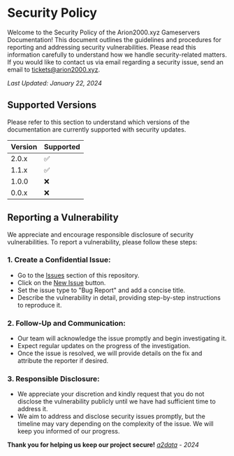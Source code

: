 # Security Policy

Welcome to the Security Policy of the Arion2000.xyz Gameservers Documentation! This document outlines the guidelines and procedures for reporting and addressing security vulnerabilities. Please read this information carefully to understand how we handle security-related matters. If you would like to contact us via email regarding a security issue, send an email to [tickets@arion2000.xyz](mailto:tickets@arion2000.xyz).

*Last Updated: January 22, 2024*

## Supported Versions

Please refer to this section to understand which versions of the documentation are currently supported with security updates.

| Version | Supported           |
| ------- | ------------------- |
| 2.0.x   | :white_check_mark:  |
| 1.1.x   | :white_check_mark:  |
| 1.0.0   | :x:                 |
| 0.0.x   | :x:                 |

## Reporting a Vulnerability

We appreciate and encourage responsible disclosure of security vulnerabilities. To report a vulnerability, please follow these steps:

### 1. Create a Confidential Issue:

  - Go to the [Issues](https://github.com/2000Arion/gsc-docs/issues) section of this repository.
  - Click on the [New Issue](https://github.com/2000Arion/gsc-docs/issues/new/choose) button.
  - Set the issue type to "Bug Report" and add a concise title.
  - Describe the vulnerability in detail, providing step-by-step instructions to reproduce it.

### 2. Follow-Up and Communication:

  - Our team will acknowledge the issue promptly and begin investigating it.
  - Expect regular updates on the progress of the investigation.
  - Once the issue is resolved, we will provide details on the fix and attribute the reporter if desired.

### 3. Responsible Disclosure:

  - We appreciate your discretion and kindly request that you do not disclose the vulnerability publicly until we have had sufficient time to address it.
  - We aim to address and disclose security issues promptly, but the timeline may vary depending on the complexity of the issue. We will keep you informed of our progress.

**Thank you for helping us keep our project secure!**
*[a2data](https://www.arion2000.xyz) - 2024*
